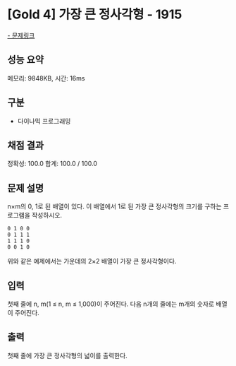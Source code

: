 # [Gold 4] 가장 큰 정사각형 - 1915

<a href="https://www.acmicpc.net/problem/1915">- 문제링크</a>

## 성능 요약

메모리: 9848KB, 시간: 16ms

## 구분

- 다이나믹 프로그래밍

## 채점 결과

정확성: 100.0
합계: 100.0 / 100.0

## 문제 설명

n×m의 0, 1로 된 배열이 있다. 이 배열에서 1로 된 가장 큰 정사각형의 크기를 구하는 프로그램을 작성하시오.

```
0 1 0 0
0 1 1 1
1 1 1 0
0 0 1 0
```

위와 같은 예제에서는 가운데의 2×2 배열이 가장 큰 정사각형이다.

## 입력

첫째 줄에 n, m(1 ≤ n, m ≤ 1,000)이 주어진다. 다음 n개의 줄에는 m개의 숫자로 배열이 주어진다.

## 출력

첫째 줄에 가장 큰 정사각형의 넓이를 출력한다.


